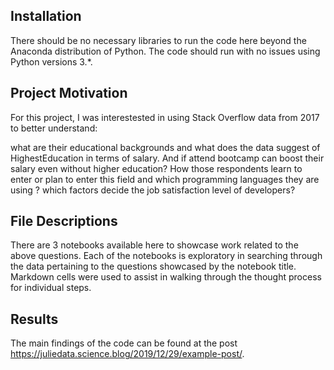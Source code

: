 ## Installation

There should be no necessary libraries to run the code here beyond the Anaconda distribution of Python. The code should run with no issues using Python versions 3.*.

## Project Motivation
For this project, I was interestested in using Stack Overflow data from 2017 to better understand:

what are their educational backgrounds and what does the data suggest of HighestEducation in terms of salary. And if attend bootcamp can boost their salary even without higher education? How those respondents learn to enter or plan to enter this field and which programming languages they are using ?  which factors decide the job satisfaction level of developers?

## File Descriptions
There are 3 notebooks available here to showcase work related to the above questions. Each of the notebooks is exploratory in searching through the data pertaining to the questions showcased by the notebook title. Markdown cells were used to assist in walking through the thought process for individual steps.


## Results
The main findings of the code can be found at the post https://juliedata.science.blog/2019/12/29/example-post/.
